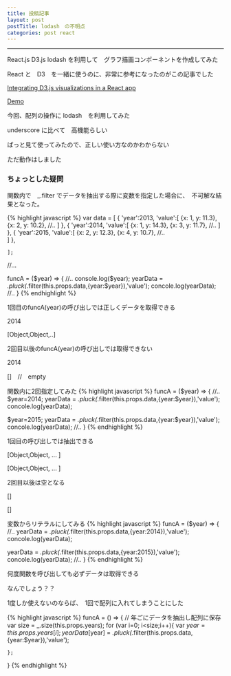 ```yaml
---
title: 投稿記事
layout: post
postTitle: lodash　の不明点
categories: post react
---
```


-----

React.js D3.js lodash を利用して　グラフ描画コンポーネントを作成してみた

React と　D3　を一緒に使うのに、非常に参考になったのがこの記事でした

[Integrating D3.js visualizations in a React app](http://nicolashery.com/integrating-d3js-visualizations-in-a-react-app/)

[Demo]({{site.url}}/component_test/es6/select/)


今回、配列の操作に lodash　を利用してみた

underscore に比べて　高機能らしい

ぱっと見て使ってみたので、正しい使い方なのかわからない

ただ動作はしました

### ちょっとした疑問

関数内で　_.filter でデータを抽出する際に変数を指定した場合に、　不可解な結果となった。

{% highlight javascript %}
var data = 
    [
      {
        'year':2013,
            'value':[
                      {x: 1, y: 11.3},
                      {x: 2, y: 10.2},
                      //..
                    ]
      },
      {
        'year':2014,
            'value':[
                      {x: 1, y: 14.3},
                      {x: 3, y: 11.7},
                      //..
                    ]
      },
      {
        'year':2015,
            'value':[
                      {x: 2, y: 12.3},
                      {x: 4, y: 10.7},
                      //..    
                    ]
      },

    ];
//...    

funcA = ($year) => {
  //..
  console.log($year);
  yearData = _.pluck(_.filter(this.props.data,{year:$year}),'value');
  concole.log(yearData);
  //..
}
{% endhighlight %}

1回目のfuncA(year)の呼び出しでは正しくデータを取得できる

2014

[Object,Object,..]

2回目以後のfuncA(year)の呼び出しでは取得できない

2014

[]　//　empty

関数内に2回指定してみた
{% highlight javascript %}
funcA = ($year) => {
  //..
  $year=2014;
  yearData = _.pluck(_.filter(this.props.data,{year:$year}),'value');
  concole.log(yearData);

  $year=2015;
  yearData = _.pluck(_.filter(this.props.data,{year:$year}),'value');
  concole.log(yearData);
  //..
}
{% endhighlight %}


1回目の呼び出しでは抽出できる

[Object,Object, ... ]

[Object,Object, ... ]

2回目以後は空となる

[]

[]


変数からリテラルにしてみる
{% highlight javascript %}
funcA = ($year) => {
  //..
  yearData = _.pluck(_.filter(this.props.data,{year:2014}),'value');
  concole.log(yearData);

  yearData = _.pluck(_.filter(this.props.data,{year:2015}),'value');
  concole.log(yearData);
  //..
}
{% endhighlight %}

何度関数を呼び出しても必ずデータは取得できる

なんでしょう？？

1度しか使えないのならば、　1回で配列に入れてしまうことにした

{% highlight javascript %}
funcA = () => {
   // 年ごにデータを抽出し配列に保存
    var size = _.size(this.props.years);
    for (var i=0; i&lt;size;i++){
      var $year = this.props.years[i];
      yearData[$year] =  _.pluck(_.filter(this.props.data,   {year:$year}),'value');

    };
 }
{% endhighlight %}

